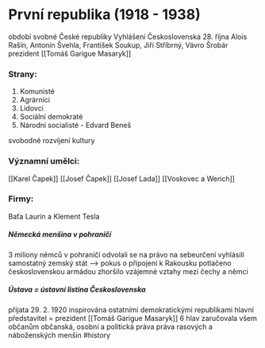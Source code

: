 # První republika (1918 - 1938)
období svobné České republiky
Vyhlášení Československa 28. října
Alois Rašín, Antonín Švehla, František Soukup, Jiří Stříbrný, Vávro Šrobár
prezident [[Tomáš Garigue Masaryk]]
### Strany:
1. Komunisté
2. Agrárníci
3. Lidovci
4. Sociální demokraté
5. Národní socialisté - Edvard Beneš

svobodné rozvíjení kultury
### Významní umělci:
[[Karel Čapek]]
[[Josef Čapek]]
[[Josef Lada]]
[[Voskovec a Werich]]

### Firmy:
Baťa
Laurin a Klement
Tesla

##### Německá menšina v pohraničí 
3 miliony němců
v pohraničí
odvolali se na právo na sebeurčení
vyhlásili samostatný zemský stát --> pokus o připojení k Rakousku
potlačeno československou armádou
zhoršilo vzájemné vztahy mezi čechy a němci
##### Ústava = ústavní listina Československa
přijata 29. 2. 1920
inspirována ostatními demokratickými republikami
hlavní představitel = prezident [[Tomáš Garigue Masaryk]]
6 hlav
zaručovala všem občanům občanská, osobní a politická práva
práva rasových a náboženských menšin
#history 